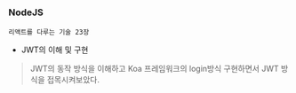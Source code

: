 ### NodeJS
`리액트를 다루는 기술 23장`

- JWT의 이해 및 구현

> JWT의 동작 방식을 이해하고 Koa 프레임워크의 login방식 구현하면서 JWT 방식을 접목시켜보았다. 
